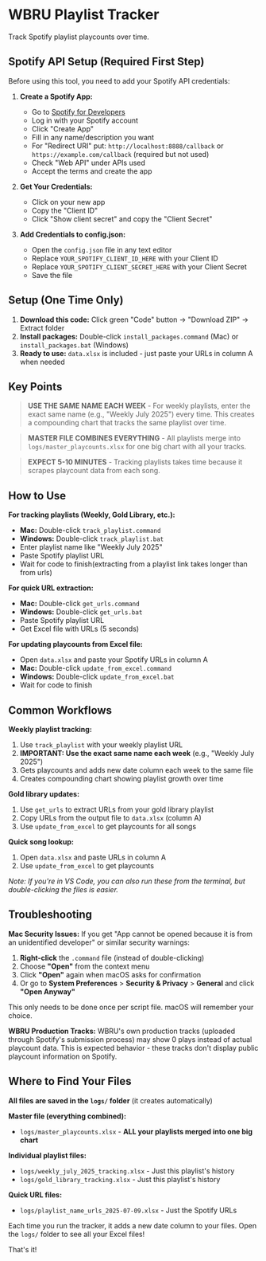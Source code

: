 # WBRU Playlist Tracker

Track Spotify playlist playcounts over time.

## Spotify API Setup (Required First Step)

Before using this tool, you need to add your Spotify API credentials:

1. **Create a Spotify App:**
   - Go to [Spotify for Developers](https://developer.spotify.com/dashboard)
   - Log in with your Spotify account
   - Click "Create App"
   - Fill in any name/description you want
   - For "Redirect URI" put: `http://localhost:8888/callback` or `https://example.com/callback` (required but not used)
   - Check "Web API" under APIs used
   - Accept the terms and create the app

2. **Get Your Credentials:**
   - Click on your new app
   - Copy the "Client ID"
   - Click "Show client secret" and copy the "Client Secret"

3. **Add Credentials to config.json:**
   - Open the `config.json` file in any text editor
   - Replace `YOUR_SPOTIFY_CLIENT_ID_HERE` with your Client ID
   - Replace `YOUR_SPOTIFY_CLIENT_SECRET_HERE` with your Client Secret
   - Save the file

## Setup (One Time Only)

1. **Download this code:** Click green "Code" button → "Download ZIP" → Extract folder
2. **Install packages:** Double-click `install_packages.command` (Mac) or `install_packages.bat` (Windows)
3. **Ready to use:** `data.xlsx` is included - just paste your URLs in column A when needed

## **Key Points**

> **USE THE SAME NAME EACH WEEK** - For weekly playlists, enter the exact same name (e.g., "Weekly July 2025") every time. This creates a compounding chart that tracks the same playlist over time.

> **MASTER FILE COMBINES EVERYTHING** - All playlists merge into `logs/master_playcounts.xlsx` for one big chart with all your tracks.

> **EXPECT 5-10 MINUTES** - Tracking playlists takes time because it scrapes playcount data from each song.

## How to Use

**For tracking playlists (Weekly, Gold Library, etc.):**
- **Mac:** Double-click `track_playlist.command` 
- **Windows:** Double-click `track_playlist.bat`
- Enter playlist name like "Weekly July 2025"
- Paste Spotify playlist URL
- Wait for code to finish(extracting from a playlist link takes longer than from urls)

**For quick URL extraction:**
- **Mac:** Double-click `get_urls.command`
- **Windows:** Double-click `get_urls.bat`
- Paste Spotify playlist URL
- Get Excel file with URLs (5 seconds)

**For updating playcounts from Excel file:**
- Open `data.xlsx` and paste your Spotify URLs in column A
- **Mac:** Double-click `update_from_excel.command`
- **Windows:** Double-click `update_from_excel.bat`
- Wait for code to finish

## Common Workflows

**Weekly playlist tracking:**
1. Use `track_playlist` with your weekly playlist URL
2. **IMPORTANT: Use the exact same name each week** (e.g., "Weekly July 2025")
3. Gets playcounts and adds new date column each week to the same file
4. Creates compounding chart showing playlist growth over time

**Gold library updates:**
1. Use `get_urls` to extract URLs from your gold library playlist
2. Copy URLs from the output file to `data.xlsx` (column A)
3. Use `update_from_excel` to get playcounts for all songs

**Quick song lookup:**
1. Open `data.xlsx` and paste URLs in column A
2. Use `update_from_excel` to get playcounts

*Note: If you're in VS Code, you can also run these from the terminal, but double-clicking the files is easier.*

## Troubleshooting

**Mac Security Issues:**
If you get "App cannot be opened because it is from an unidentified developer" or similar security warnings:

1. **Right-click** the `.command` file (instead of double-clicking)
2. Choose **"Open"** from the context menu
3. Click **"Open"** again when macOS asks for confirmation
4. Or go to **System Preferences** > **Security & Privacy** > **General** and click **"Open Anyway"**

This only needs to be done once per script file. macOS will remember your choice.

**WBRU Production Tracks:**
WBRU's own production tracks (uploaded through Spotify's submission process) may show 0 plays instead of actual playcount data. This is expected behavior - these tracks don't display public playcount information on Spotify.

## Where to Find Your Files

**All files are saved in the `logs/` folder** (it creates automatically)

**Master file (everything combined):**
- `logs/master_playcounts.xlsx` - **ALL your playlists merged into one big chart**

**Individual playlist files:**
- `logs/weekly_july_2025_tracking.xlsx` - Just this playlist's history
- `logs/gold_library_tracking.xlsx` - Just this playlist's history

**Quick URL files:**
- `logs/playlist_name_urls_2025-07-09.xlsx` - Just the Spotify URLs

Each time you run the tracker, it adds a new date column to your files. Open the `logs/` folder to see all your Excel files!

That's it!
